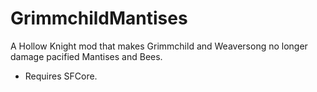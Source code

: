 ﻿# GrimmchildMantises

A Hollow Knight mod that makes Grimmchild and Weaversong no longer damage pacified Mantises and Bees.

* Requires SFCore.
